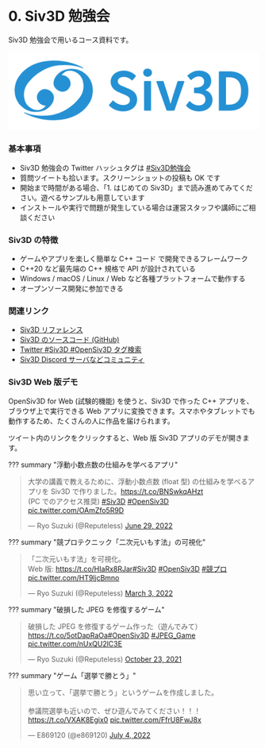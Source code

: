 # 0. Siv3D 勉強会
Siv3D 勉強会で用いるコース資料です。

<div class="noshadow-76"><img src="https://raw.githubusercontent.com/Siv3D/siv3d.site.resource/main/v6/logo/logo.png"></div>

### 基本事項
- Siv3D 勉強会の Twitter ハッシュタグは [#Siv3D勉強会](https://twitter.com/hashtag/Siv3D%E5%8B%89%E5%BC%B7%E4%BC%9A?src=hashtag_click&f=live)
- 質問ツイートも拾います。スクリーンショットの投稿も OK です
- 開始まで時間がある場合、「1. はじめての Siv3D」まで読み進めてみてください。遊べるサンプルも用意しています
- インストールや実行で問題が発生している場合は運営スタッフや講師にご相談ください

### Siv3D の特徴
- ゲームやアプリを楽しく簡単な C++ コード で開発できるフレームワーク
- C++20 など最先端の C++ 規格で API が設計されている
- Windows / macOS / Linux / Web など各種プラットフォームで動作する
- オープンソース開発に参加できる


### 関連リンク
- [Siv3D リファレンス](https://zenn.dev/reputeless/books/siv3d-documentation)
- [Siv3D のソースコード (GitHub)](https://github.com/Siv3D/OpenSiv3D)
- [Twitter #Siv3D #OpenSiv3D タグ検索](https://twitter.com/search?q=Siv3D%20OR%20OpenSiv3D&src=typed_query&f=live)
- [Siv3D Discord サーバなどコミュニティ](https://siv3d.github.io/ja-jp/community/community/)


### Siv3D Web 版デモ
OpenSiv3D for Web (試験的機能) を使うと、Siv3D で作った C++ アプリを、ブラウザ上で実行できる Web アプリに変換できます。スマホやタブレットでも動作するため、たくさんの人に作品を届けられます。

ツイート内のリンクをクリックすると、Web 版 Siv3D アプリのデモが開きます。

??? summary "浮動小数点数の仕組みを学べるアプリ"
	<blockquote class="twitter-tweet"><p lang="ja" dir="ltr">大学の講義で教えるために、浮動小数点数 (float 型) の仕組みを学べるアプリを Siv3D で作りました。<a href="https://t.co/BNSwkqAHzt">https://t.co/BNSwkqAHzt</a><br>(PC でのアクセス推奨) <a href="https://twitter.com/hashtag/Siv3D?src=hash&amp;ref_src=twsrc%5Etfw">#Siv3D</a> <a href="https://twitter.com/hashtag/OpenSiv3D?src=hash&amp;ref_src=twsrc%5Etfw">#OpenSiv3D</a> <a href="https://t.co/OAmZfo5R9D">pic.twitter.com/OAmZfo5R9D</a></p>&mdash; Ryo Suzuki (@Reputeless) <a href="https://twitter.com/Reputeless/status/1542160459658416129?ref_src=twsrc%5Etfw">June 29, 2022</a></blockquote> <script async src="https://platform.twitter.com/widgets.js" charset="utf-8"></script>

??? summary "競プロテクニック「二次元いもす法」の可視化"
	<blockquote class="twitter-tweet"><p lang="ja" dir="ltr">「二次元いもす法」を可視化。<br>Web 版: <a href="https://t.co/HIaRx8RJar">https://t.co/HIaRx8RJar</a><a href="https://twitter.com/hashtag/Siv3D?src=hash&amp;ref_src=twsrc%5Etfw">#Siv3D</a> <a href="https://twitter.com/hashtag/OpenSiv3D?src=hash&amp;ref_src=twsrc%5Etfw">#OpenSiv3D</a> <a href="https://twitter.com/hashtag/%E7%AB%B6%E3%83%97%E3%83%AD?src=hash&amp;ref_src=twsrc%5Etfw">#競プロ</a> <a href="https://t.co/HT9ljcBmno">pic.twitter.com/HT9ljcBmno</a></p>&mdash; Ryo Suzuki (@Reputeless) <a href="https://twitter.com/Reputeless/status/1499360860632141824?ref_src=twsrc%5Etfw">March 3, 2022</a></blockquote> <script async src="https://platform.twitter.com/widgets.js" charset="utf-8"></script>

??? summary "破損した JPEG を修復するゲーム"
	<blockquote class="twitter-tweet"><p lang="ja" dir="ltr">破損した JPEG を修復するゲーム作った（遊んでみて）<a href="https://t.co/5otDapRaOa">https://t.co/5otDapRaOa</a><a href="https://twitter.com/hashtag/OpenSiv3D?src=hash&amp;ref_src=twsrc%5Etfw">#OpenSiv3D</a> <a href="https://twitter.com/hashtag/JPEG_Game?src=hash&amp;ref_src=twsrc%5Etfw">#JPEG_Game</a> <a href="https://t.co/nUxQU2lC3E">pic.twitter.com/nUxQU2lC3E</a></p>&mdash; Ryo Suzuki (@Reputeless) <a href="https://twitter.com/Reputeless/status/1451829140332560389?ref_src=twsrc%5Etfw">October 23, 2021</a></blockquote> <script async src="https://platform.twitter.com/widgets.js" charset="utf-8"></script>

??? summary "ゲーム「選挙で勝とう」"
	<blockquote class="twitter-tweet"><p lang="ja" dir="ltr">思い立って、「選挙で勝とう」というゲームを作成しました。<br><br>参議院選挙も近いので、ぜひ遊んでみてください！！！<a href="https://t.co/VXAK8Egix0">https://t.co/VXAK8Egix0</a> <a href="https://t.co/FfrU8FwJ8x">pic.twitter.com/FfrU8FwJ8x</a></p>&mdash; E869120 (@e869120) <a href="https://twitter.com/e869120/status/1543914754162380800?ref_src=twsrc%5Etfw">July 4, 2022</a></blockquote> <script async src="https://platform.twitter.com/widgets.js" charset="utf-8"></script>

